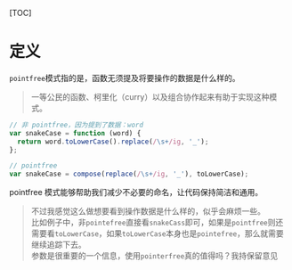 [TOC]

# 定义
`pointfree`模式指的是，函数无须提及将要操作的数据是什么样的。
> 一等公民的函数、柯里化（curry）以及组合协作起来有助于实现这种模式。

```js
// 非 pointfree，因为提到了数据：word
var snakeCase = function (word) {
  return word.toLowerCase().replace(/\s+/ig, '_');
};

// pointfree
var snakeCase = compose(replace(/\s+/ig, '_'), toLowerCase);
```

pointfree 模式能够帮助我们减少不必要的命名，让代码保持简洁和通用。

>不过我感觉这么做想要看到操作数据是什么样的，似乎会麻烦一些。<br/>
比如例子中，非`pointefree`直接看`snakeCass`即可，如果是`pointfree`则还需要看`toLowerCase`，如果`toLowerCase`本身也是`pointefree`，那么就需要继续追踪下去。<br/>
参数是很重要的一个信息，使用`pointerfree`真的值得吗？我持保留意见